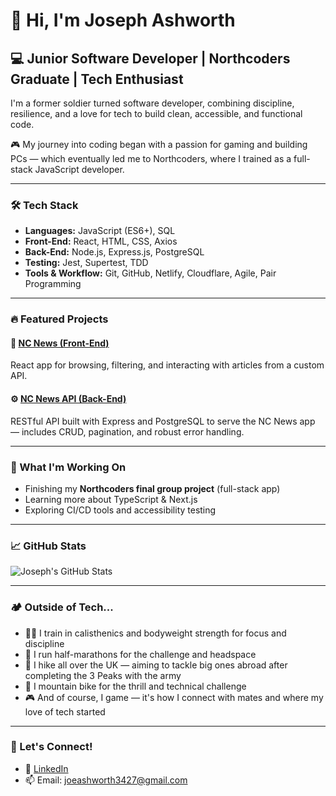 # 👋 Hi, I'm Joseph Ashworth

## 💻 Junior Software Developer | Northcoders Graduate | Tech Enthusiast

I'm a former soldier turned software developer, combining discipline, resilience, and a love for tech to build clean, accessible, and functional code.

🎮 My journey into coding began with a passion for gaming and building PCs — which eventually led me to Northcoders, where I trained as a full-stack JavaScript developer.

---

### 🛠️ Tech Stack

- **Languages:** JavaScript (ES6+), SQL
- **Front-End:** React, HTML, CSS, Axios
- **Back-End:** Node.js, Express.js, PostgreSQL
- **Testing:** Jest, Supertest, TDD
- **Tools & Workflow:** Git, GitHub, Netlify, Cloudflare, Agile, Pair Programming

---

### 🔥 Featured Projects

#### 📰 [NC News (Front-End)](https://github.com/jashworth11/nc-news)  
React app for browsing, filtering, and interacting with articles from a custom API.

#### ⚙️ [NC News API (Back-End)](https://github.com/jashworth11/my-northcoders-news-BE)  
RESTful API built with Express and PostgreSQL to serve the NC News app — includes CRUD, pagination, and robust error handling.

---

### 🧠 What I'm Working On

- Finishing my **Northcoders final group project** (full-stack app)
- Learning more about TypeScript & Next.js
- Exploring CI/CD tools and accessibility testing

---

### 📈 GitHub Stats

![Joseph's GitHub Stats](https://github-readme-stats.vercel.app/api?username=jashworth11&show_icons=true&theme=github_dark&hide_border=true)

---


### 🏕️ Outside of Tech...

- 🏋️‍♂️ I train in calisthenics and bodyweight strength for focus and discipline  
- 🏃 I run half-marathons for the challenge and headspace  
- 🥾 I hike all over the UK — aiming to tackle big ones abroad after completing the 3 Peaks with the army  
- 🚵 I mountain bike for the thrill and technical challenge  
- 🎮 And of course, I game — it's how I connect with mates and where my love of tech started

---

### 🤝 Let's Connect!

- 🔗 [LinkedIn](https://www.linkedin.com/in/joe-ashworth-003b60360)  
- 📫 Email: joeashworth3427@gmail.com


